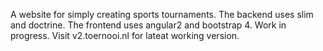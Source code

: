 A website for simply creating sports tournaments.
The backend uses slim and doctrine.
The frontend uses angular2 and bootstrap 4.
Work in progress. Visit v2.toernooi.nl for lateat working version.